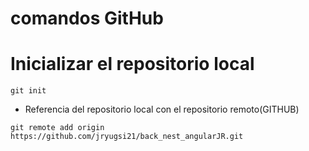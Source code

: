 # comandos GitHub

# Inicializar el repositorio local
```
git init
```
- Referencia del repositorio local con el repositorio remoto(GITHUB)
```
git remote add origin
https://github.com/jryugsi21/back_nest_angularJR.git
